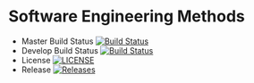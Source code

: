 # Software Engineering Methods

- Master Build Status [![Build Status](https://www.travis-ci.com/Shandi242/sem.svg?branch=master)](https://www.travis-ci.com/Shandi242/sem)
- Develop Build Status [![Build Status](https://www.travis-ci.com/Shandi242/sem.svg?branch=develop)](https://www.travis-ci.com/Shandi242/sem)
- License [![LICENSE](https://img.shields.io/github/license/Shandi242/sem.svg?style=flat-square)](https://github.com/Shandi242/sem/blob/master/LICENSE)
- Release [![Releases](https://img.shields.io/github/release/Shandi242/sem/all.svg?style=flat-square)](https://github.com/Shandi242/sem/releases)
